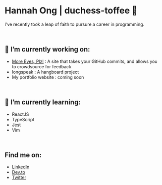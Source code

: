 # Hannah Ong | duchess-toffee 👋

I've recently took a leap of faith to pursure a career in programming.

<br/>

## 🔭 I’m currently working on:
  - [More Eyes, Plz!](moreeyesplz.com) : A site that takes your GitHub commits, and allows you to crowdsource for feedback
  - longspeak : A hangboard project
  - My portfolio website : coming soon

<br/>

## 🌱 I’m currently learning:
  - ReactJS
  - TypeScript
  - Jest
  - Vim

<br/>

## Find me on:
  - [LinkedIn](https://www.linkedin.com/in/hannah-ong/)
  - [Dev.to](https://dev.to/duchesstoffee)
  - [Twitter](https://twitter.com/duchess_toffee)
